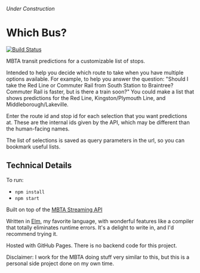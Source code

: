 _Under Construction_

# Which Bus?

[![Build Status](https://travis-ci.com/skyqrose/which-bus.svg?branch=master)](https://travis-ci.com/skyqrose/which-bus)

MBTA transit predictions for a customizable list of stops.

Intended to help you decide which route to take when you have multiple options available. For example, to help you answer the question: "Should I take the Red Line or Commuter Rail from South Station to Braintree? Commuter Rail is faster, but is there a train soon?" You could make a list that shows predictions for the Red Line, Kingston/Plymouth Line, and Middleborough/Lakeville.

Enter the route id and stop id for each selection that you want predictions at. These are the internal ids given by the API, which may be different than the human-facing names.

The list of selections is saved as query parameters in the url, so you can bookmark useful lists.

## Technical Details

To run:
* `npm install`
* `npm start`

Built on top of the [MBTA Streaming API](https://www.mbta.com/developers/v3-api/streaming)

Written in [Elm](https://elm-lang.org/), my favorite language, with wonderful features like a compiler that totally eliminates runtime errors. It's a delight to write in, and I'd recommend trying it.

Hosted with GitHub Pages. There is no backend code for this project.

Disclaimer: I work for the MBTA doing stuff very similar to this, but this is a personal side project done on my own time.
